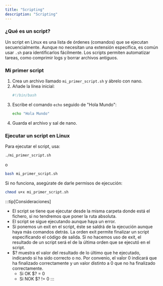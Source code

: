 ```yaml
---
title: "Scripting"
description: "Scripting"
---
```


### ¿Qué es un script?

Un script en Linux es una lista de órdenes (comandos) que se ejecutan secuencialmente. Aunque no necesitan una extensión específica, es común usar `.sh` para identificarlos fácilmente. Los scripts permiten automatizar tareas, como comprimir logs y borrar archivos antiguos.

### Mi primer script

1. Crea un archivo llamado `mi_primer_script.sh` y ábrelo con nano.
2. Añade la línea inicial:
   ```sh  frame="none"
   #!/bin/bash
   ```
3. Escribe el comando `echo` seguido de "Hola Mundo":
   ```sh  frame="none"
   echo "Hola Mundo"
   ```
4. Guarda el archivo y sal de nano.

### Ejecutar un script en Linux

Para ejecutar el script, usa:
```sh  frame="none"
./mi_primer_script.sh
```
o
```sh  frame="none"
bash mi_primer_script.sh
```
Si no funciona, asegúrate de darle permisos de ejecución:
```sh  frame="none"
chmod u+x mi_primer_script.sh
```

:::tip[Consideraciones]
- El script se tiene que ejecutar desde la misma carpeta donde está el fichero, si no tendremos que poner la ruta absoluta.
- El script se sigue ejecutando aunque haya un error.
- Si ponemos un exit en el script, éste se saldrá de la ejecución aunque haya más comandos detrás. La orden exit permite finalizar un script especificando el código de  salida. Si no hacemos uso de exit, el resultado de un script será el de la última orden que se ejecutó en el script.
- $? muestra el valor del resultado de lo último que he ejecutado, indicando si ha sido correcto o no. Por convenio, el valor 0 indicará que ha finalizado correctamente y un  valor distinto a 0 que no ha finalizado correctamente.
  - Si OK $? = 0
  - Si NOK $? != 0
:::